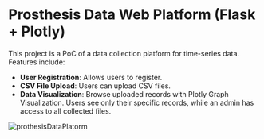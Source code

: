 

# Prosthesis Data Web Platform (Flask + Plotly)

This project is a PoC of a data collection platform for time-series data. Features include:

- **User Registration**: Allows users to register.
- **CSV File Upload**: Users can upload CSV files.
- **Data Visualization**: Browse uploaded records with Plotly Graph Visualization. Users see only their specific records, while an admin has access to all collected files.

![prothesisDataPlatorm](prothesisDataPlatorm.gif)
